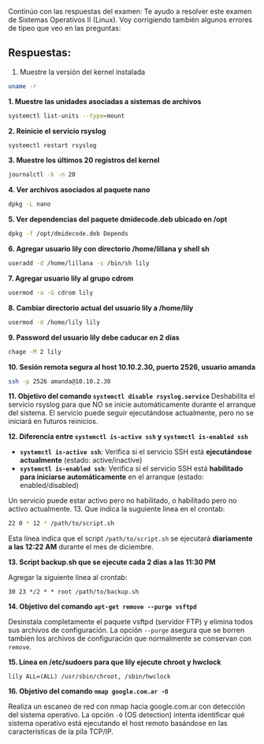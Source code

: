 Continúo con las respuestas del examen:
Te ayudo a resolver este examen de Sistemas Operativos II (Linux). Voy corrigiendo también algunos errores de tipeo que veo en las preguntas:

## Respuestas:
 1. Muestre la versión del kernel instalada
```bash
uname -r
```

**1. Muestre las unidades asociadas a sistemas de archivos**
```bash
systemctl list-units --type=mount
```

**2. Reinicie el servicio rsyslog**
```bash
systemctl restart rsyslog
```

**3. Muestre los últimos 20 registros del kernel**
```bash
journalctl -k -n 20
```
**4. Ver archivos asociados al paquete nano**
```bash
dpkg -L nano
```

**5. Ver dependencias del paquete dmidecode.deb ubicado en /opt**
```bash
dpkg -f /opt/dmidecode.deb Depends
```
**6. Agregar usuario lily con directorio /home/lillana y shell sh**
```bash
useradd -d /home/lillana -s /bin/sh lily
```

**7. Agregar usuario lily al grupo cdrom**
```bash
usermod -a -G cdrom lily
```

**8. Cambiar directorio actual del usuario lily a /home/lily**
```bash
usermod -d /home/lily lily
```

**9. Password del usuario lily debe caducar en 2 días**
```bash
chage -M 2 lily
```

**10. Sesión remota segura al host 10.10.2.30, puerto 2526, usuario amanda**
```bash
ssh -p 2526 amanda@10.10.2.30
```

**11. Objetivo del comando `systemctl disable rsyslog.service`**
Deshabilita el servicio rsyslog para que NO se inicie automáticamente durante el arranque del sistema. El servicio puede seguir ejecutándose actualmente, pero no se iniciará en futuros reinicios.

**12. Diferencia entre `systemctl is-active ssh` y `systemctl is-enabled ssh`**
- **`systemctl is-active ssh`**: Verifica si el servicio SSH está **ejecutándose actualmente** (estado: active/inactive)
- **`systemctl is-enabled ssh`**: Verifica si el servicio SSH está **habilitado para iniciarse automáticamente** en el arranque (estado: enabled/disabled)

Un servicio puede estar activo pero no habilitado, o habilitado pero no activo actualmente.
 13. Que indica la suguiente línea en el crontab:
```bash
22 0 * 12 * /path/to/script.sh
```
Esta línea indica que el script `/path/to/script.sh` se ejecutará **diariamente a las 12:22 AM** durante el mes de diciembre.

 **13. Script backup.sh que se ejecute cada 2 días a las 11:30 PM**

Agregar la siguiente línea al crontab:
```
30 23 */2 * * root /path/to/backup.sh
```
**14. Objetivo del comando `apt-get remove --purge vsftpd`**

Desinstala completamente el paquete vsftpd (servidor FTP) y elimina todos sus archivos de configuración. La opción `--purge` asegura que se borren también los archivos de configuración que normalmente se conservan con `remove`.

**15. Línea en /etc/sudoers para que lily ejecute chroot y hwclock**
```
lily ALL=(ALL) /usr/sbin/chroot, /sbin/hwclock
```

**16. Objetivo del comando `nmap google.com.ar -O`**

Realiza un escaneo de red con nmap hacia google.com.ar con detección del sistema operativo. La opción `-O` (OS detection) intenta identificar qué sistema operativo está ejecutando el host remoto basándose en las características de la pila TCP/IP.

